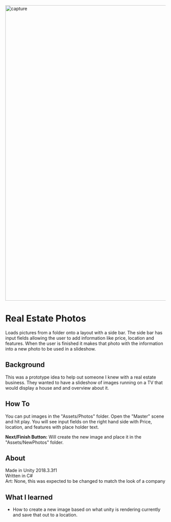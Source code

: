<img width="929" alt="capture" src="https://user-images.githubusercontent.com/15223204/53127251-05971300-3530-11e9-8a1a-6fa98be9d888.PNG">

# Real Estate Photos
Loads pictures from a folder onto a layout with a side bar. The side bar has input fields allowing the user to add 
information like price, location and features. When the user is finished it makes that photo with the information into a 
new photo to be used in a slideshow.

## Background
This was a prototype idea to help out someone I knew with a real estate business. They wanted to have a slideshow of images 
running on a TV that would display a house and and overview about it.

## How To
You can put images in the "Assets/Photos" folder. Open the "Master" scene and hit play. You will see input fields on the right 
hand side with Price, location, and features with place holder text. 

**Next/Finish Button:** Will create the new image and place it in the "Assets/NewPhotos" folder.

## About
Made in Unity 2018.3.3f1<br />
Written in C# <br />
Art: None, this was expected to be changed to match the look of a company

## What I learned
* How to create a new image based on what unity is rendering currently and save that out to a location.
